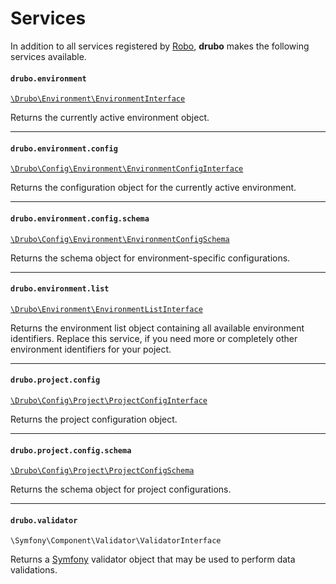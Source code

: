 # Services

In addition to all services registered by [Robo][robo], **drubo** makes the 
following services available.

#### ```drubo.environment```

[```\Drubo\Environment\EnvironmentInterface```][code.EnvironmentInterface]

Returns the currently active environment object.

---

#### ```drubo.environment.config```

[```\Drubo\Config\Environment\EnvironmentConfigInterface```][code.EnvironmentConfigInterface]

Returns the configuration object for the currently active environment.

---

#### ```drubo.environment.config.schema```

[```\Drubo\Config\Environment\EnvironmentConfigSchema```][code.EnvironmentConfigSchema]

Returns the schema object for environment-specific configurations.

---

#### ```drubo.environment.list```

[```\Drubo\Environment\EnvironmentListInterface```][code.EnvironmentListInterface]

Returns the environment list object containing all available environment 
identifiers. Replace this service, if you need more or completely other 
environment identifiers for your poject.

---

#### ```drubo.project.config```

[```\Drubo\Config\Project\ProjectConfigInterface```][code.ProjectConfigInterface]

Returns the project configuration object.

---

#### ```drubo.project.config.schema```

[```\Drubo\Config\Project\ProjectConfigSchema```][code.ProjectConfigSchema]

Returns the schema object for project configurations.

---

#### ```drubo.validator```

```\Symfony\Component\Validator\ValidatorInterface```

Returns a [Symfony][symfony] validator object that may be used to perform data validations.

[code.EnvironmentConfigInterface]: ../src/Config/Environment/EnvironmentConfigInterface.php
[code.EnvironmentConfigSchema]: ../src/Config/Environment/EnvironmentConfigSchema.php
[code.EnvironmentInterface]: ../src/Environment/EnvironmentInterface.php
[code.EnvironmentListInterface]: ../src/Environment/EnvironmentListInterface.php
[code.ProjectConfigInterface]: ../src/ConfigProject/ProjectConfigInterface.php
[code.ProjectConfigSchema]: ../src/ConfigProject/ProjectConfigSchema.php
[robo]: http://robo.li/
[symfony]: https://symfony.com/
